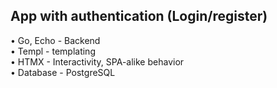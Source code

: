 ## App with authentication (Login/register)
• Go, Echo - Backend <br />
• Templ - templating <br />
• HTMX - Interactivity, SPA-alike behavior <br />
• Database - PostgreSQL <br />